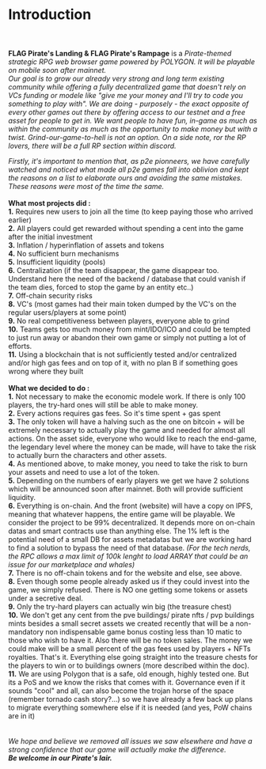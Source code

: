 # Introduction

\
\
**FLAG Pirate's Landing & FLAG Pirate's Rampage** is a _Pirate-themed strategic RPG web browser game powered by POLYGON. It will be playable on mobile soon after mainnet._ \
_Our goal is to grow our already very strong and long term existing community while offering a fully decentralized game that doesn't rely on VCs funding or modele like "give me your money and I'll try to code you something to play with". We are doing - purposely - the exact opposite of every other games out there by offering access to our testnet and a free asset for people to get in. We want people to have fun, in-game as much as within the community as much as the opportunity to make money but with a twist. Grind-our-game-to-hell is not an option. On a side note, ror the RP lovers, there will be a full RP section within discord._&#x20;

_Firstly, it's important to mention that, as p2e pionneers, we have carefully watched and noticed what made all p2e games fall into oblivion and kept the reasons on a list to elaborate ours and avoiding the same mistakes. These reasons were most of the time the same._\
\
**What most projects did :** \
**1.** Requires new users to join all the time (to keep paying those who arrived earlier)\
**2.** All players could get rewarded without spending a cent into the game after the initial investment\
**3.** Inflation / hyperinflation of assets and tokens \
**4.** No sufficient burn mechanisms\
**5.** Insufficient liquidity (pools)\
**6.** Centralization (if the team disappear, the game disappear too. Understand here the need of the backend / database that could vanish if the team dies, forced to stop the game by an entity etc..) \
**7.** Off-chain security risks \
**8.** VC's (most games had their main token dumped by the VC's on the regular users/players at some point)\
**9.**  No real competitiveness between players, everyone able to grind\
**10.** Teams gets too much money from mint/IDO/ICO and could be tempted to just run away or abandon their own game or simply not putting a lot of efforts.\
**11.** Using a blockchain that is not sufficiently tested and/or centralized and/or high gas fees and on top of it, with no plan B if something goes wrong where they built\
\
**What we decided to do :**\
**1.** Not necessary to make the economic modele work. If there is only 100 players, the try-hard ones will still be able to make money. \
**2.** Every actions requires gas fees. So it's time spent + gas spent\
**3.** The only token will have a halving such as the one on bitcoin + will be extremely necessary to actually play the game and needed for almost all actions. On the asset side, everyone who would like to reach the end-game, the legendary level where the money can be made, will have to take the risk to actually burn the characters and other assets. \
**4.** As mentioned above, to make money, you need to take the risk to burn your assets and need to use a lot of the token.\
**5.** Depending on the numbers of early players we get we have 2 solutions which will be announced soon after mainnet. Both will provide sufficient liquidity. \
**6.** Everything is on-chain. And the front (website) will have a copy on IPFS, meaning that whatever happens, the entire game will be playable. We consider the project to be 99% decentralized. It depends more on on-chain datas and smart contracts use than anything else. The 1% left is the potential need of a small DB for assets metadatas but we are working hard to find a solution to bypass the need of that database. _(For the tech nerds, the RPC allows a max limit of 100k lenght to load ARRAY that could be an issue for our marketplace and whales)_\
**7.** There is no off-chain tokens and for the website and else, see above.\
**8.** Even though some people already asked us if they could invest into the game, we simply refused. There is NO one getting some tokens or assets under a secretive deal. \
**9.** Only the try-hard players can actually win big (the treasure chest) \
**10.** We don't get any cent from the pve buildings/ pirate nfts / pvp buildings mints besides a small secret assets we created recently that will be a non-mandatory non indispensable game bonus costing less than 10 matic to those who wish to have it. Also there will be no token sales. The money we could make will be a small percent of the gas fees used by players + NFTs royalties. That's it. Everything else going straight into the treasure chests for the players to win or to buildings owners (more described within the doc). \
**11.** We are using Polygon that is a safe, old enough, highly tested one. But its a PoS and we know the risks that comes with it. Governance even if it sounds "cool" and all, can also become the trojan horse of the space (remember tornado cash story?...) so we have already a few back up plans to migrate everything somewhere else if it is needed (and yes, PoW chains are in it)\
\
\
_We hope and believe we removed all issues we saw elsewhere and have a strong confidence that our game will actually make the difference._ \
_**Be welcome in our Pirate's lair.**_   \
\
\
\
\
&#x20;

